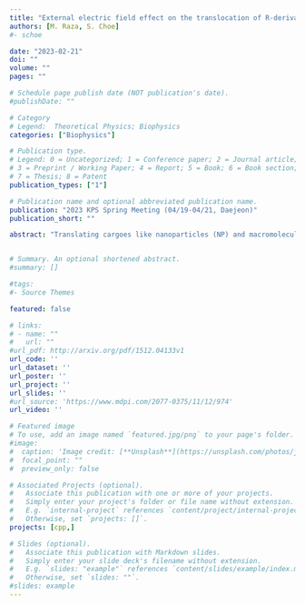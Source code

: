 ```yaml
---
title: "External electric field effect on the translocation of R-derivatives peptides across a symmetric lipid bilayer using umbrella sampling"
authors: [M. Raza, S. Choe]
#- schoe

date: "2023-02-21"
doi: ""
volume: ""
pages: ""

# Schedule page publish date (NOT publication's date).
#publishDate: ""

# Category
# Legend:  Theoretical Physics; Biophysics
categories: ["Biophysics"]

# Publication type.
# Legend: 0 = Uncategorized; 1 = Conference paper; 2 = Journal article;
# 3 = Preprint / Working Paper; 4 = Report; 5 = Book; 6 = Book section;
# 7 = Thesis; 8 = Patent
publication_types: ["1"]

# Publication name and optional abbreviated publication name.
publication: "2023 KPS Spring Meeting (04/19-04/21, Daejeon)"
publication_short: ""

abstract: "Translating cargoes like nanoparticles (NP) and macromolecules like DNA and RNA across the model membrane through different cell-penetrating peptides (CPPs) has been the point of research for the last few years. Electroporation is a technique to transfer foreign molecules like proteins, drugs, antibodies, and highly charged molecules such as DNA into the cell membrane. However, how the external electric field helps increase the membrane permeability hasn’t been elucidated yet. Therefore, in this MD study, the presence and the absence of a constant electric field effect were studied during the interaction of oligoarginine peptides (R4, R8) with the symmetric lipid bilayer having the following lipid composition: DOPC/DOPG(4:1). The results showed, initially, there was not a significant free energy barrier difference for tetra-arginine with and without electric field, but after 100ns of simulation it starts showing a noticeable difference with a higher value for without electric field than with electric field. However, initially, with and without an external electric field, the octa-arginine case showed almost the same barrier. After 100ns, there was a minor difference in the free energy barrier with a higher of a few kJ/mol of magnitude in the presence of an electric field than in an electric field absence. The outcome seems consistent with the fact that the applied electric field must have a threshold value to generate the membrane defect and transmembrane pore to lower the free energy cost. This study explains the external electric field effect on the translocation of R-derivative peptides through the symmetric membrane."


# Summary. An optional shortened abstract.
#summary: []

#tags:
#- Source Themes

featured: false

# links:
# - name: ""
#   url: ""
#url_pdf: http://arxiv.org/pdf/1512.04133v1
url_code: ''
url_dataset: ''
url_poster: ''
url_project: ''
url_slides: ''
#url_source: 'https://www.mdpi.com/2077-0375/11/12/974'
url_video: ''

# Featured image
# To use, add an image named `featured.jpg/png` to your page's folder.
#image:
#  caption: 'Image credit: [**Unsplash**](https://unsplash.com/photos/jdD8gXaTZsc)'
#  focal_point: ""
#  preview_only: false

# Associated Projects (optional).
#   Associate this publication with one or more of your projects.
#   Simply enter your project's folder or file name without extension.
#   E.g. `internal-project` references `content/project/internal-project/index.md`.
#   Otherwise, set `projects: []`.
projects: [cpp,]

# Slides (optional).
#   Associate this publication with Markdown slides.
#   Simply enter your slide deck's filename without extension.
#   E.g. `slides: "example"` references `content/slides/example/index.md`.
#   Otherwise, set `slides: ""`.
#slides: example
---
```




